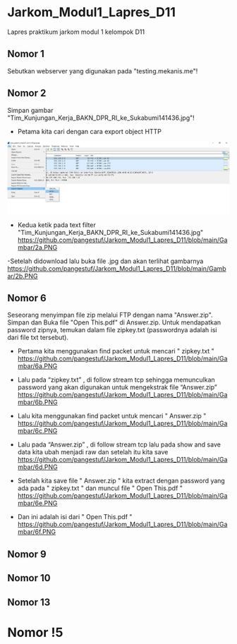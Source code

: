 # Jarkom_Modul1_Lapres_D11
Lapres praktikum jarkom modul 1 kelompok D11
## Nomor 1
Sebutkan webserver yang digunakan pada "testing.mekanis.me"!

## Nomor 2
Simpan gambar "Tim_Kunjungan_Kerja_BAKN_DPR_RI_ke_Sukabumi141436.jpg"!

- Petama kita cari dengan cara export object HTTP
<img src="https://github.com/pangestuf/Jarkom_Modul1_Lapres_D11/blob/main/Gambar/2.png" >

- Kedua ketik pada text filter "Tim_Kunjungan_Kerja_BAKN_DPR_RI_ke_Sukabumi141436.jpg"
https://github.com/pangestuf/Jarkom_Modul1_Lapres_D11/blob/main/Gambar/2a.PNG

-Setelah didownload lalu buka file .jpg dan akan terlihat gambarnya
https://github.com/pangestuf/Jarkom_Modul1_Lapres_D11/blob/main/Gambar/2b.PNG

## Nomor 6
Seseorang menyimpan file zip melalui FTP dengan nama "Answer.zip". Simpan dan Buka file "Open This.pdf" di Answer.zip. Untuk mendapatkan password zipnya, temukan dalam file zipkey.txt (passwordnya adalah isi dari file txt tersebut).

- Pertama kita menggunakan find packet untuk mencari " zipkey.txt "
https://github.com/pangestuf/Jarkom_Modul1_Lapres_D11/blob/main/Gambar/6a.PNG

- Lalu pada “zipkey.txt” , di follow stream tcp sehingga memunculkan password yang akan digunakan untuk mengekstrak file “Answer.zip”
https://github.com/pangestuf/Jarkom_Modul1_Lapres_D11/blob/main/Gambar/6b.PNG

- Lalu kita menggunakan find packet untuk mencari " Answer.zip "
https://github.com/pangestuf/Jarkom_Modul1_Lapres_D11/blob/main/Gambar/6c.PNG

- Lalu pada “Answer.zip” , di follow stream tcp lalu pada show and save data kita ubah menjadi raw dan setelah itu kita save
https://github.com/pangestuf/Jarkom_Modul1_Lapres_D11/blob/main/Gambar/6d.PNG

- Setelah kita save file " Answer.zip " kita extract dengan password yang ada pada " zipkey.txt " dan muncul file " Open This.pdf "
https://github.com/pangestuf/Jarkom_Modul1_Lapres_D11/blob/main/Gambar/6e.PNG

- Dan ini adalah isi dari " Open This.pdf "
https://github.com/pangestuf/Jarkom_Modul1_Lapres_D11/blob/main/Gambar/6f.PNG

## Nomor 9

## Nomor 10

## Nomor 13

# Nomor !5

